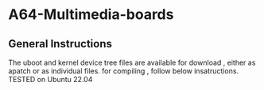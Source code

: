 # A64-Multimedia-boards
## General Instructions
The uboot and kernel device tree files are available for download , either as apatch or as individual files.
for compiling , follow below insatructions.
TESTED on Ubuntu 22.04
